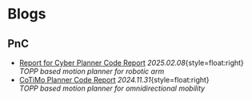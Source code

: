 # Blogs

## PnC

- [Report for Cyber Planner Code Report]()
  _2025.02.08_{style=float:right}<br>
  _TOPP based motion planner for robotic arm_
- [CoTiMo Planner Code Report]()
  _2024.11.31_{style=float:right} <br>
  _TOPP based motion planner for omnidirectional mobility_
